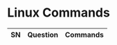 # Linux Commands
| SN    | Question                  | Commands                   |
|-------|---------------------------|----------------------------|